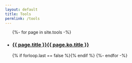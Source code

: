 ```yaml
---
layout: default
title: Tools
permlink: /tools
---
```


<ul>
{%- for page in site.tools -%}
  <li>
    <h3><a href="{{ page.url }}">{{ page.title }}{{ page.ko.title }}</a></h3>
  </li>
  {% if forloop.last == false %}{% endif %}
{%- endfor -%}
</ul>
